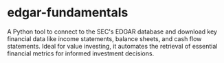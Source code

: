 # edgar-fundamentals
A Python tool to connect to the SEC's EDGAR database and download key financial data like income statements, balance sheets, and cash flow statements. Ideal for value investing, it automates the retrieval of essential financial metrics for informed investment decisions.
